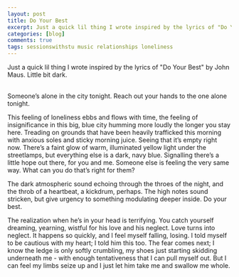 ```yaml
---
layout: post
title: Do Your Best
excerpt: Just a quick lil thing I wrote inspired by the lyrics of "Do Your Best" by John Maus. Little bit dark.
categories: [blog]
comments: true
tags: sessionswithstu music relationships loneliness
---
```

Just a quick lil thing I wrote inspired by the lyrics of "Do Your Best" by John Maus. Little bit dark.
<br><br>

Someone’s alone in the city tonight.
Reach out your hands to the one alone tonight.

This feeling of loneliness ebbs and flows with time, the feeling of insignificance in this big, blue city humming more loudly the longer you stay here. Treading on grounds that have been heavily trafficked this morning with anxious soles and sticky morning juice. Seeing that it’s empty right now. There’s a faint glow of warm, illuminated yellow light under the streetlamps, but everything else is a dark, navy blue. Signalling there’s a little hope out there, for you and me. Someone else is feeling the very same way. What can you do that’s right for them?

The dark atmospheric sound echoing through the throes of the night, and the throb of a heartbeat, a kickdrum, perhaps. The high notes sound stricken, but give urgency to something modulating deeper inside. Do your best.

The realization when he’s in your head is terrifying. You catch yourself dreaming, yearning, wistful for his love and his neglect. Love turns into neglect. It happens so quickly, and I feel myself falling, losing. I told myself to be cautious with my heart; I told him this too. The fear comes next; I know the ledge is only softly crumbling, my shoes just starting skidding underneath me - with enough tentativeness that I can pull myself out. But I can feel my limbs seize up and I just let him take me and swallow me whole.
